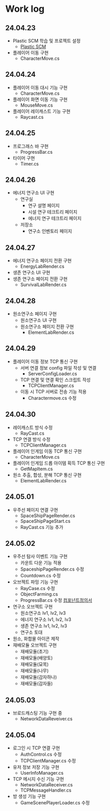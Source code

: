 # Work log

## 24.04.23

- Plastic SCM 학습 및 프로젝트 설정
  - [Plastic SCM](https://daily-polo-dee.notion.site/Plastic-SCM-8b2be6e862a14983a8b1704397e89958)
- 플레이어 이동 구현
  - CharacterMove.cs

## 24.04.24

- 플레이어 이동 대시 기능 구현
  - CharacterMove.cs
- 플레이어 화면 이동 기능 구현
  - MouseMove.cs
- 플레이어 레이캐스트 기능 구현
  - Raycast.cs

## 24.04.25

- 프로그래스 바 구현
  - ProgressBar.cs
- 타이머 구현
  - Timer.cs

## 24.04.26

- 에너지 연구소 UI 구현
  - 연구실
    - 연구 설명 페이지
    - 시설 연구 테크트리 페이지
    - 에너지 연구 테크트리 페이지
  - 저장소
    - 연구소 인벤토리 페이지

## 24.04.27

- 에너지 연구소 페이지 전환 구현
  - EnergyLabRender.cs
- 생존 연구소 UI 구현
- 생존 연구소 페이지 전환 구현
  - SurvivalLabRender.cs

## 24.04.28

- 원소연구소 페이지 구현
  - 원소연구소 UI 구현
  - 원소연구소 페이지 전환 구현
    - ElementLabRender.cs

## 24.04.29

- 플레이어 이동 정보 TCP 통신 구현
  - 서버 연결 정보 config 파일 작성 및 연결
    - ServerConfigLoader.cs
  - TCP 연결 및 연결 확인 스크립트 작성
    - TCPClientManager.cs
  - 이동 시 TCP 서버로 전송 기능 적용
    - Charactermove.cs 수정

## 24.04.30

- 레이캐스트 방식 수정
  - RayCast.cs
- TCP 연결 방식 수정
  - TCPClientManager.cs
- 플레이어 인게임 이동 TCP 통신 구현
  - CharacterMove.cs
- 플레이어 인게임 드롭 아이템 획득 TCP 통신 구현
  - GetMapItem.cs
- 원소 추출, 합성, 분해 TCP 통신 구현
  - ElementLabRender.cs

## 24.05.01

- 우주선 페이지 연결 구현
  - SpaceShipPageRender.cs
  - SpaceShipPageStart.cs
  - RayCast.cs 기능 추가

## 24.05.02

- 우주선 탐사 이벤트 기능 구현
  - 카운트 다운 기능 적용
  - SpaceshipPageRender.cs 수정
  - Countdown.cs 수정
- 오브젝트 파밍 기능 구현
  - RayCase.cs 수정
  - ObjectFarming.cs
  - ProgressBar.cs 수정
    [컴포넌트정의서](https://daily-polo-dee.notion.site/4a68a54ad2614bd3b6985c9415c5a624?v=b414b68538f6438e944f98921aa3daeb&pvs=74)
- 연구소 오브젝트 구현
  - 원소연구소 lv1, lv2, lv3
  - 에너지 연구소 lv1, lv2, lv3
  - 생존 연구소 lv1, lv2, lv3
  - 연구소 토대
- 원소, 화합물 아이콘 제작
- 재배모듈 오브젝트 구현
  - 재배모듈(초기)
  - 재배모듈(배양토)
  - 재배모듈(묘목)
  - 재배모듈(나무)
  - 재배모듈(감자하나)
  - 재배모듈(감자들)

## 24.05.03

- 브로드캐스팅 기능 구현 중
  - NetworkDataReveiver.cs

## 24.05.04

- 로그인 시 TCP 연결 구현
  - AuthControl.cs 수정
  - TCPClientManager.cs 수정
- 유저 정보 저장 기능 구현
  - UserInfoManager.cs
- TCP 메시지 수신 기능 구현
  - NetworkDataReceiver.cs
  - TCPMessageHandler.cs
- 방 생성 기능 구현
  - GameScenePlayerLoader.cs 수정
